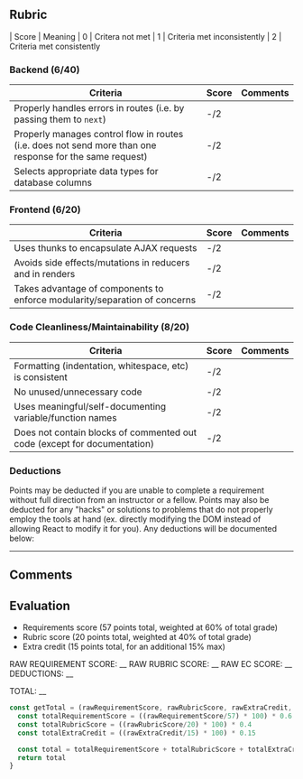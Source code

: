 ## Rubric

| Score | Meaning
| 0 | Critera not met
| 1 | Criteria met inconsistently
| 2 | Criteria met consistently

### Backend (6/40)

| Criteria | Score | Comments |
| ------------- |-------------| -----|
| Properly handles errors in routes (i.e. by passing them to `next`) | -/2 | |
| Properly manages control flow in routes (i.e. does not send more than one response for the same request) | -/2 | |
| Selects appropriate data types for database columns | -/2 | |

### Frontend (6/20)

| Criteria | Score | Comments |
| ------------- |-------------| -----|
| Uses thunks to encapsulate AJAX requests | -/2 | |
| Avoids side effects/mutations in reducers and in renders | -/2 | |
| Takes advantage of components to enforce modularity/separation of concerns | -/2 | |

### Code Cleanliness/Maintainability (8/20)

| Criteria | Score | Comments |
| ------------- |-------------| -----|
| Formatting (indentation, whitespace, etc) is consistent | -/2 | |
| No unused/unnecessary code | -/2 | |
| Uses meaningful/self-documenting variable/function names | -/2 | |
| Does not contain blocks of commented out code (except for documentation) | -/2 | |

### Deductions

Points may be deducted if you are unable to complete a requirement without full direction from an instructor or a fellow. Points may also be deducted for any "hacks" or solutions to problems that do not properly employ the tools at hand (ex. directly modifying the DOM instead of allowing React to modify it for you). Any deductions will be documented below:

______

## Comments

## Evaluation

- Requirements score (57 points total, weighted at 60% of total grade)
- Rubric score (20 points total, weighted at 40% of total grade)
- Extra credit (15 points total, for an additional 15% max)

RAW REQUIREMENT SCORE: __
RAW RUBRIC SCORE: __
RAW EC SCORE: __
DEDUCTIONS: __

TOTAL: __

```javascript
const getTotal = (rawRequirementScore, rawRubricScore, rawExtraCredit, deductions) => {
  const totalRequirementScore = ((rawRequirementScore/57) * 100) * 0.6
  const totalRubricScore = ((rawRubricScore/20) * 100) * 0.4
  const totalExtraCredit = ((rawExtraCredit/15) * 100) * 0.15

  const total = totalRequirementScore + totalRubricScore + totalExtraCredit - deductions
  return total
}
```
